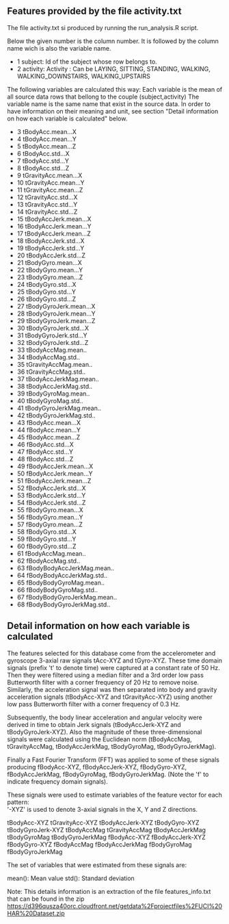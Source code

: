## Features provided by the file activity.txt
The file activity.txt si produced by running the run_analysis.R script.

Below the given number is the column number. It is followed by the column name wich is also the variable name.

* 1 subject: Id of the subject whose row belongs to.
* 2 activity: Activity : Can be LAYING, SITTING, STANDING, WALKING, WALKING_DOWNSTAIRS, WALKING_UPSTAIRS


The following variables are calculated this way:
Each variable is the mean of all source data rows that bellong to the couple (subject,activity) 
The variable name is the same name that exist in the source data.
In order to have information on their meaning and unit, see section "Detail information on how each variable is calculated" below.

* 3 tBodyAcc.mean...X
* 4 tBodyAcc.mean...Y
* 5 tBodyAcc.mean...Z
* 6 tBodyAcc.std...X
* 7 tBodyAcc.std...Y
* 8 tBodyAcc.std...Z
* 9 tGravityAcc.mean...X
* 10 tGravityAcc.mean...Y
* 11 tGravityAcc.mean...Z
* 12 tGravityAcc.std...X
* 13 tGravityAcc.std...Y
* 14 tGravityAcc.std...Z
* 15 tBodyAccJerk.mean...X
* 16 tBodyAccJerk.mean...Y
* 17 tBodyAccJerk.mean...Z
* 18 tBodyAccJerk.std...X
* 19 tBodyAccJerk.std...Y
* 20 tBodyAccJerk.std...Z
* 21 tBodyGyro.mean...X
* 22 tBodyGyro.mean...Y
* 23 tBodyGyro.mean...Z
* 24 tBodyGyro.std...X
* 25 tBodyGyro.std...Y
* 26 tBodyGyro.std...Z
* 27 tBodyGyroJerk.mean...X
* 28 tBodyGyroJerk.mean...Y
* 29 tBodyGyroJerk.mean...Z
* 30 tBodyGyroJerk.std...X
* 31 tBodyGyroJerk.std...Y
* 32 tBodyGyroJerk.std...Z
* 33 tBodyAccMag.mean..
* 34 tBodyAccMag.std..
* 35 tGravityAccMag.mean..
* 36 tGravityAccMag.std..
* 37 tBodyAccJerkMag.mean..
* 38 tBodyAccJerkMag.std..
* 39 tBodyGyroMag.mean..
* 40 tBodyGyroMag.std..
* 41 tBodyGyroJerkMag.mean..
* 42 tBodyGyroJerkMag.std..
* 43 fBodyAcc.mean...X
* 44 fBodyAcc.mean...Y
* 45 fBodyAcc.mean...Z
* 46 fBodyAcc.std...X
* 47 fBodyAcc.std...Y
* 48 fBodyAcc.std...Z
* 49 fBodyAccJerk.mean...X
* 50 fBodyAccJerk.mean...Y
* 51 fBodyAccJerk.mean...Z
* 52 fBodyAccJerk.std...X
* 53 fBodyAccJerk.std...Y
* 54 fBodyAccJerk.std...Z
* 55 fBodyGyro.mean...X
* 56 fBodyGyro.mean...Y
* 57 fBodyGyro.mean...Z
* 58 fBodyGyro.std...X
* 59 fBodyGyro.std...Y
* 60 fBodyGyro.std...Z
* 61 fBodyAccMag.mean..
* 62 fBodyAccMag.std..
* 63 fBodyBodyAccJerkMag.mean..
* 64 fBodyBodyAccJerkMag.std..
* 65 fBodyBodyGyroMag.mean..
* 66 fBodyBodyGyroMag.std..
* 67 fBodyBodyGyroJerkMag.mean..
* 68 fBodyBodyGyroJerkMag.std..

## Detail information on how each variable is calculated

The features selected for this database come from the accelerometer and gyroscope 3-axial raw signals tAcc-XYZ and tGyro-XYZ. These time domain signals (prefix 't' to denote time) were captured at a constant rate of 50 Hz. Then they were filtered using a median filter and a 3rd order low pass Butterworth filter with a corner frequency of 20 Hz to remove noise. Similarly, the acceleration signal was then separated into body and gravity acceleration signals (tBodyAcc-XYZ and tGravityAcc-XYZ) using another low pass Butterworth filter with a corner frequency of 0.3 Hz. 

Subsequently, the body linear acceleration and angular velocity were derived in time to obtain Jerk signals (tBodyAccJerk-XYZ and tBodyGyroJerk-XYZ). Also the magnitude of these three-dimensional signals were calculated using the Euclidean norm (tBodyAccMag, tGravityAccMag, tBodyAccJerkMag, tBodyGyroMag, tBodyGyroJerkMag). 

Finally a Fast Fourier Transform (FFT) was applied to some of these signals producing fBodyAcc-XYZ, fBodyAccJerk-XYZ, fBodyGyro-XYZ, fBodyAccJerkMag, fBodyGyroMag, fBodyGyroJerkMag. (Note the 'f' to indicate frequency domain signals). 

These signals were used to estimate variables of the feature vector for each pattern:  
'-XYZ' is used to denote 3-axial signals in the X, Y and Z directions.

tBodyAcc-XYZ
tGravityAcc-XYZ
tBodyAccJerk-XYZ
tBodyGyro-XYZ
tBodyGyroJerk-XYZ
tBodyAccMag
tGravityAccMag
tBodyAccJerkMag
tBodyGyroMag
tBodyGyroJerkMag
fBodyAcc-XYZ
fBodyAccJerk-XYZ
fBodyGyro-XYZ
fBodyAccMag
fBodyAccJerkMag
fBodyGyroMag
fBodyGyroJerkMag

The set of variables that were estimated from these signals are: 

mean(): Mean value
std(): Standard deviation

Note: This details information is an extraction of the file features_info.txt that can be found in the zip https://d396qusza40orc.cloudfront.net/getdata%2Fprojectfiles%2FUCI%20HAR%20Dataset.zip